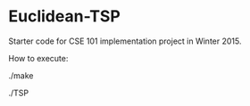 # Euclidean-TSP
Starter code for CSE 101 implementation project in Winter 2015.

How to execute: 

./make

./TSP
